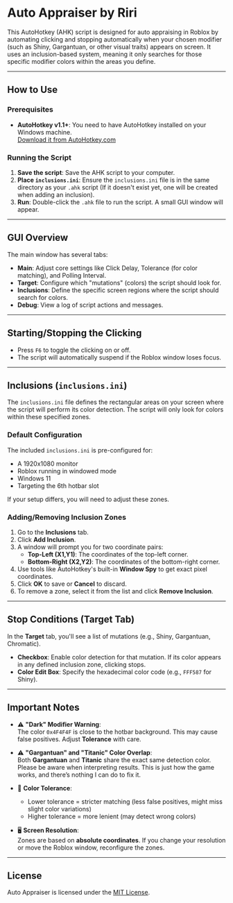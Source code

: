 # Auto Appraiser by Riri

This AutoHotkey (AHK) script is designed for auto appraising in Roblox by automating clicking and stopping automatically when your chosen modifier (such as Shiny, Gargantuan, or other visual traits) appears on screen. It uses an inclusion-based system, meaning it only searches for those specific modifier colors within the areas you define.

---

## How to Use

### Prerequisites

- **AutoHotkey v1.1+**: You need to have AutoHotkey installed on your Windows machine.  
  [Download it from AutoHotkey.com](https://www.autohotkey.com)

### Running the Script

1. **Save the script**: Save the AHK script to your computer.
2. **Place `inclusions.ini`**: Ensure the `inclusions.ini` file is in the same directory as your `.ahk` script (If it doesn't exist yet, one will be created when adding an inclusion).
3. **Run**: Double-click the `.ahk` file to run the script. A small GUI window will appear.

---

## GUI Overview

The main window has several tabs:

- **Main**: Adjust core settings like Click Delay, Tolerance (for color matching), and Polling Interval.
- **Target**: Configure which "mutations" (colors) the script should look for.
- **Inclusions**: Define the specific screen regions where the script should search for colors.
- **Debug**: View a log of script actions and messages.

---

## Starting/Stopping the Clicking

- Press `F6` to toggle the clicking on or off.
- The script will automatically suspend if the Roblox window loses focus.

---

## Inclusions (`inclusions.ini`)

The `inclusions.ini` file defines the rectangular areas on your screen where the script will perform its color detection. The script will only look for colors within these specified zones.

### Default Configuration

The included `inclusions.ini` is pre-configured for:

- A 1920x1080 monitor
- Roblox running in windowed mode
- Windows 11
- Targeting the 6th hotbar slot

If your setup differs, you will need to adjust these zones.

### Adding/Removing Inclusion Zones

1. Go to the **Inclusions** tab.
2. Click **Add Inclusion**.
3. A window will prompt you for two coordinate pairs:
   - **Top-Left (X1,Y1)**: The coordinates of the top-left corner.
   - **Bottom-Right (X2,Y2)**: The coordinates of the bottom-right corner.
4. Use tools like AutoHotkey's built-in **Window Spy** to get exact pixel coordinates.
5. Click **OK** to save or **Cancel** to discard.
6. To remove a zone, select it from the list and click **Remove Inclusion**.

---

## Stop Conditions (Target Tab)

In the **Target** tab, you'll see a list of mutations (e.g., Shiny, Gargantuan, Chromatic).

- **Checkbox**: Enable color detection for that mutation. If its color appears in any defined inclusion zone, clicking stops.
- **Color Edit Box**: Specify the hexadecimal color code (e.g., `FFF587` for Shiny).

---

## Important Notes

- ⚠️ **"Dark" Modifier Warning**:  
  The color `0x4F4F4F` is close to the hotbar background. This may cause false positives. Adjust **Tolerance** with care.

- ⚠️ **"Gargantuan" and "Titanic" Color Overlap**:  
  Both **Gargantuan** and **Titanic** share the exact same detection color. Please be aware when interpreting results. This is just how the game works, and there’s nothing I can do to fix it.

- 🎨 **Color Tolerance**:  
  - Lower tolerance = stricter matching (less false positives, might miss slight color variations)  
  - Higher tolerance = more lenient (may detect wrong colors)

- 🖥️ **Screen Resolution**:  
  Zones are based on **absolute coordinates**. If you change your resolution or move the Roblox window, reconfigure the zones.

---

## License

Auto Appraiser is licensed under the [MIT License](LICENSE).

